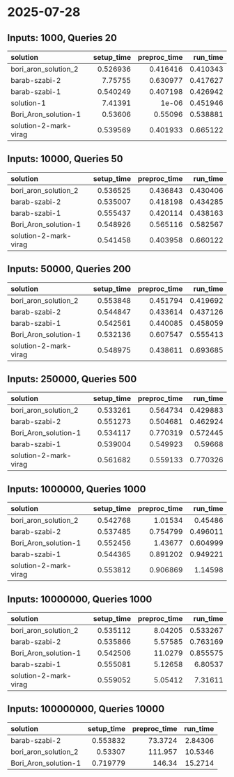 # 2025-07-28

## Inputs: 1000, Queries 20

| solution              |   setup_time |   preproc_time |   run_time |
|:----------------------|-------------:|---------------:|-----------:|
| bori_aron_solution_2  |     0.526936 |       0.416416 |   0.410343 |
| barab-szabi-2         |     7.75755  |       0.630977 |   0.417627 |
| barab-szabi-1         |     0.540249 |       0.407198 |   0.426942 |
| solution-1            |     7.41391  |       1e-06    |   0.451946 |
| Bori_Aron_solution-1  |     0.53606  |       0.55096  |   0.538881 |
| solution-2-mark-virag |     0.539569 |       0.401933 |   0.665122 |

## Inputs: 10000, Queries 50

| solution              |   setup_time |   preproc_time |   run_time |
|:----------------------|-------------:|---------------:|-----------:|
| bori_aron_solution_2  |     0.536525 |       0.436843 |   0.430406 |
| barab-szabi-2         |     0.535007 |       0.418198 |   0.434285 |
| barab-szabi-1         |     0.555437 |       0.420114 |   0.438163 |
| Bori_Aron_solution-1  |     0.548926 |       0.565116 |   0.582567 |
| solution-2-mark-virag |     0.541458 |       0.403958 |   0.660122 |

## Inputs: 50000, Queries 200

| solution              |   setup_time |   preproc_time |   run_time |
|:----------------------|-------------:|---------------:|-----------:|
| bori_aron_solution_2  |     0.553848 |       0.451794 |   0.419692 |
| barab-szabi-2         |     0.544847 |       0.433614 |   0.437126 |
| barab-szabi-1         |     0.542561 |       0.440085 |   0.458059 |
| Bori_Aron_solution-1  |     0.532136 |       0.607547 |   0.555413 |
| solution-2-mark-virag |     0.548975 |       0.438611 |   0.693685 |

## Inputs: 250000, Queries 500

| solution              |   setup_time |   preproc_time |   run_time |
|:----------------------|-------------:|---------------:|-----------:|
| bori_aron_solution_2  |     0.533261 |       0.564734 |   0.429883 |
| barab-szabi-2         |     0.551273 |       0.504681 |   0.462924 |
| Bori_Aron_solution-1  |     0.534117 |       0.770319 |   0.572445 |
| barab-szabi-1         |     0.539004 |       0.549923 |   0.59668  |
| solution-2-mark-virag |     0.561682 |       0.559133 |   0.770326 |

## Inputs: 1000000, Queries 1000

| solution              |   setup_time |   preproc_time |   run_time |
|:----------------------|-------------:|---------------:|-----------:|
| bori_aron_solution_2  |     0.542768 |       1.01534  |   0.45486  |
| barab-szabi-2         |     0.537485 |       0.754799 |   0.496011 |
| Bori_Aron_solution-1  |     0.552456 |       1.43677  |   0.604999 |
| barab-szabi-1         |     0.544365 |       0.891202 |   0.949221 |
| solution-2-mark-virag |     0.553812 |       0.906869 |   1.14598  |

## Inputs: 10000000, Queries 1000

| solution              |   setup_time |   preproc_time |   run_time |
|:----------------------|-------------:|---------------:|-----------:|
| bori_aron_solution_2  |     0.535112 |        8.04205 |   0.533267 |
| barab-szabi-2         |     0.535866 |        5.57585 |   0.763169 |
| Bori_Aron_solution-1  |     0.542506 |       11.0279  |   0.855575 |
| barab-szabi-1         |     0.555081 |        5.12658 |   6.80537  |
| solution-2-mark-virag |     0.559052 |        5.05412 |   7.31611  |

## Inputs: 100000000, Queries 10000

| solution             |   setup_time |   preproc_time |   run_time |
|:---------------------|-------------:|---------------:|-----------:|
| barab-szabi-2        |     0.553832 |        73.3724 |    2.84306 |
| bori_aron_solution_2 |     0.53307  |       111.957  |   10.5346  |
| Bori_Aron_solution-1 |     0.719779 |       146.34   |   15.2714  |